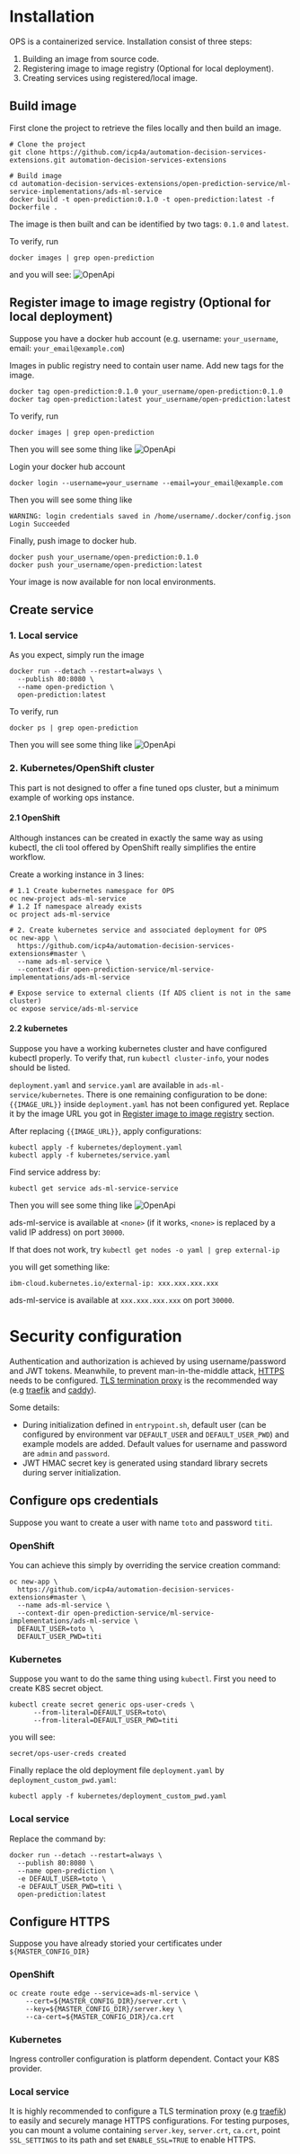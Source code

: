 # Installation

OPS is a containerized service. Installation consist of three steps: 
1. Building an image from source code.
2. Registering image to image registry (Optional for local deployment).
3. Creating services using registered/local image.

## Build image

First clone the project to retrieve the files locally and then build an image.
```shell script
# Clone the project
git clone https://github.com/icp4a/automation-decision-services-extensions.git automation-decision-services-extensions

# Build image
cd automation-decision-services-extensions/open-prediction-service/ml-service-implementations/ads-ml-service
docker build -t open-prediction:0.1.0 -t open-prediction:latest -f Dockerfile .
```
The image is then built and can be identified by two tags: `0.1.0` and `latest`.

To verify, run
```shell script
docker images | grep open-prediction
```

and you will see:
![OpenApi](build_image.png)

## Register image to image registry (Optional for local deployment)

Suppose you have a docker hub account 
(e.g. username: `your_username`, email: `your_email@example.com`)

Images in public registry need to contain user name. Add new tags for the image.
```shell script
docker tag open-prediction:0.1.0 your_username/open-prediction:0.1.0
docker tag open-prediction:latest your_username/open-prediction:latest
```

To verify, run
```shell script
docker images | grep open-prediction
```

Then you will see some thing like
![OpenApi](add_new_tag.png)

Login your docker hub account
```shell script
docker login --username=your_username --email=your_email@example.com
```

Then you will see some thing like
```shell script
WARNING: login credentials saved in /home/username/.docker/config.json
Login Succeeded
```

Finally, push image to docker hub.
```shell script
docker push your_username/open-prediction:0.1.0
docker push your_username/open-prediction:latest
```

Your image is now available for non local environments.

## Create service

### 1. Local service

As you expect, simply run the image

```shell script
docker run --detach --restart=always \
  --publish 80:8080 \
  --name open-prediction \
  open-prediction:latest
```

To verify, run
```shell script
docker ps | grep open-prediction
```

Then you will see some thing like
![OpenApi](ops_docker.png)

### 2. Kubernetes/OpenShift cluster

This part is not designed to offer a fine tuned ops cluster, but
a minimum example of working ops instance.

#### 2.1 OpenShift

Although instances can be created in exactly the same way as using kubectl, 
the cli tool offered by OpenShift really simplifies the entire workflow.

Create a working instance in 3 lines:
```shell script
# 1.1 Create kubernetes namespace for OPS
oc new-project ads-ml-service
# 1.2 If namespace already exists
oc project ads-ml-service

# 2. Create kubernetes service and associated deployment for OPS
oc new-app \
  https://github.com/icp4a/automation-decision-services-extensions#master \
  --name ads-ml-service \
  --context-dir open-prediction-service/ml-service-implementations/ads-ml-service
  
# Expose service to external clients (If ADS client is not in the same cluster)
oc expose service/ads-ml-service
```

#### 2.2 kubernetes

Suppose you have a working kubernetes cluster and have configured kubectl
properly. To verify that, run `kubectl cluster-info`, your nodes should be listed.

`deployment.yaml` and `service.yaml` are available in `ads-ml-service/kubernetes`.
There is one remaining configuration to be done: `{{IMAGE_URL}}` inside `deployment.yaml` has not been configured yet.
Replace it by the image URL you got in [Register image to image registry](#register-image-to-image-registry-optional-for-local-deployment) section.

After replacing `{{IMAGE_URL}}`, apply configurations:

```shell script
kubectl apply -f kubernetes/deployment.yaml
kubectl apply -f kubernetes/service.yaml
```

Find service address by:

```shell script
kubectl get service ads-ml-service-service
```

Then you will see some thing like
![OpenApi](get_service.png)

ads-ml-service is available at `<none>` (if it works, `<none>` is replaced by a valid IP address) on port `30000`.

If that does not work, try `kubectl get nodes -o yaml | grep external-ip`

you will get something like:

```shell script
ibm-cloud.kubernetes.io/external-ip: xxx.xxx.xxx.xxx
```

ads-ml-service is available at `xxx.xxx.xxx.xxx` on port `30000`.


# Security configuration

Authentication and authorization is achieved by using username/password and 
JWT tokens. Meanwhile, to prevent man-in-the-middle attack,
[HTTPS](https://en.wikipedia.org/wiki/HTTPS) needs to be configured. 
[TLS termination proxy](https://en.wikipedia.org/wiki/TLS_termination_proxy) 
is the recommended way
(e.g [traefik](https://docs.traefik.io/) and [caddy](https://caddyserver.com/)).

Some details:
*   During initialization defined in `entrypoint.sh`, default user (can be configured by environment 
    var `DEFAULT_USER` and `DEFAULT_USER_PWD`) and example models are added. Default values for username and password 
    are `admin` and `password`. 
*   JWT HMAC secret key is generated using standard library secrets during server initialization.

## Configure ops credentials

Suppose you want to create a user with name `toto` and password `titi`.

### OpenShift

You can achieve this simply by overriding the service creation command:

```shell script
oc new-app \
  https://github.com/icp4a/automation-decision-services-extensions#master \
  --name ads-ml-service \
  --context-dir open-prediction-service/ml-service-implementations/ads-ml-service \
  DEFAULT_USER=toto \
  DEFAULT_USER_PWD=titi
```

### Kubernetes

Suppose you want to do the same thing using `kubectl`. First you need to create
K8S secret object.

```shell script
kubectl create secret generic ops-user-creds \
      --from-literal=DEFAULT_USER=toto\
      --from-literal=DEFAULT_USER_PWD=titi
```

you will see:
```
secret/ops-user-creds created
```

Finally replace the old deployment file `deployment.yaml` by `deployment_custom_pwd.yaml`:
```
kubectl apply -f kubernetes/deployment_custom_pwd.yaml
```

### Local service 

Replace the command by:

```shell script
docker run --detach --restart=always \
  --publish 80:8080 \
  --name open-prediction \
  -e DEFAULT_USER=toto \
  -e DEFAULT_USER_PWD=titi \
  open-prediction:latest
```

## Configure HTTPS

Suppose you have already storied your certificates under `${MASTER_CONFIG_DIR}`

### OpenShift

```shell script
oc create route edge --service=ads-ml-service \
    --cert=${MASTER_CONFIG_DIR}/server.crt \
    --key=${MASTER_CONFIG_DIR}/server.key \
    --ca-cert=${MASTER_CONFIG_DIR}/ca.crt
```

### Kubernetes

Ingress controller configuration is platform dependent. Contact your K8S provider.

### Local service

It is highly recommended to configure a TLS termination proxy (e.g [traefik](https://docs.traefik.io/))
to easily and securely manage HTTPS configurations. For testing purposes,
you can mount a volume containing `server.key`, `server.crt`, `ca.crt`, point
`SSL_SETTINGS` to its path and set `ENABLE_SSL=TRUE` to enable HTTPS.

